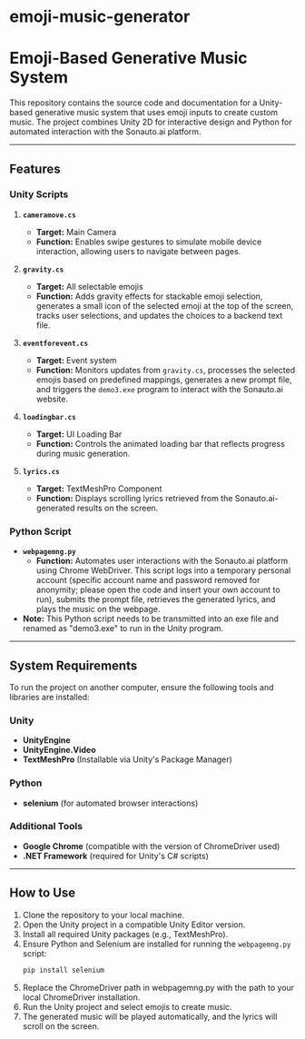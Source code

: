 # emoji-music-generator
# Emoji-Based Generative Music System

This repository contains the source code and documentation for a Unity-based generative music system that uses emoji inputs to create custom music. The project combines Unity 2D for interactive design and Python for automated interaction with the Sonauto.ai platform.

---

## Features

### Unity Scripts
1. **`cameramove.cs`**
   - **Target:** Main Camera
   - **Function:** Enables swipe gestures to simulate mobile device interaction, allowing users to navigate between pages.

2. **`gravity.cs`**
   - **Target:** All selectable emojis
   - **Function:** Adds gravity effects for stackable emoji selection, generates a small icon of the selected emoji at the top of the screen, tracks user selections, and updates the choices to a backend text file.

3. **`eventforevent.cs`**
   - **Target:** Event system
   - **Function:** Monitors updates from `gravity.cs`, processes the selected emojis based on predefined mappings, generates a new prompt file, and triggers the `demo3.exe` program to interact with the Sonauto.ai website.

4. **`loadingbar.cs`**
   - **Target:** UI Loading Bar
   - **Function:** Controls the animated loading bar that reflects progress during music generation.

5. **`lyrics.cs`**
   - **Target:** TextMeshPro Component
   - **Function:** Displays scrolling lyrics retrieved from the Sonauto.ai-generated results on the screen.

### Python Script
- **`webpagemng.py`**
  - **Function:** Automates user interactions with the Sonauto.ai platform using Chrome WebDriver. This script logs into a temporary personal account (specific account name and password removed for anonymity; please open the code and insert your own account to run), submits the prompt file, retrieves the generated lyrics, and plays the music on the webpage.
- **Note:** This Python script needs to be transmitted into an exe file and renamed as "demo3.exe" to run in the Unity program. 


---

## System Requirements

To run the project on another computer, ensure the following tools and libraries are installed:

### Unity
- **UnityEngine**
- **UnityEngine.Video**
- **TextMeshPro** (Installable via Unity's Package Manager)

### Python
- **selenium** (for automated browser interactions)

### Additional Tools
- **Google Chrome** (compatible with the version of ChromeDriver used)
- **.NET Framework** (required for Unity's C# scripts)

---

## How to Use

1. Clone the repository to your local machine.
2. Open the Unity project in a compatible Unity Editor version.
3. Install all required Unity packages (e.g., TextMeshPro).
4. Ensure Python and Selenium are installed for running the `webpagemng.py` script:
   ```bash
   pip install selenium
5. Replace the ChromeDriver path in webpagemng.py with the path to your local ChromeDriver installation.
6. Run the Unity project and select emojis to create music.
7. The generated music will be played automatically, and the lyrics will scroll on the screen.
